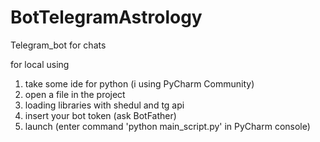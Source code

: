 # BotTelegramAstrology
Telegram_bot for chats 

for local using

1. take some ide for python   (i using PyCharm Community)
2. open a file in the project
3. loading libraries with shedul and tg api
4. insert your bot token (ask BotFather)
5. launch (enter command 'python main_script.py' in PyCharm console)

